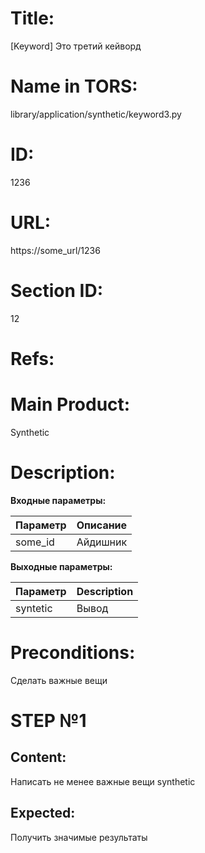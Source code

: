 # Title:
[Keyword] Это третий кейворд

# Name in TORS:
library/application/synthetic/keyword3.py

# ID:
1236

# URL:
https://some_url/1236

# Section ID:
12

# Refs:


# Main Product:
Synthetic

# Description:
**Входные параметры:**

| Параметр | Описание |
|----------|----------|
| some_id  | Айдишник |

**Выходные параметры:**

| Параметр  | Description |
|-----------|-------------|
| syntetic | Вывод       |

# Preconditions:

Сделать важные вещи


# STEP №1

## Content:
Написать не менее важные вещи synthetic

## Expected:

Получить значимые результаты